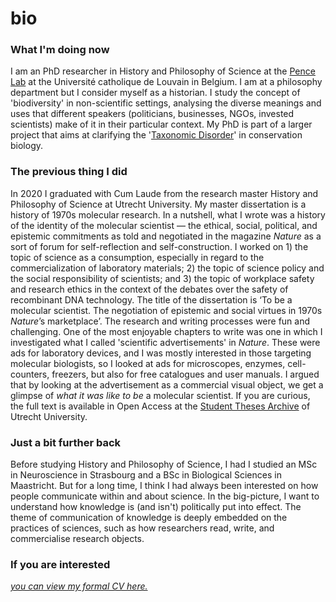 # bio

### What I'm doing now
I am an PhD researcher in History and Philosophy of Science at the <a href="https://pencelab.be/" target="_blank">Pence Lab</a> at the Université catholique de Louvain in Belgium. I am at a philosophy department but I consider myself as a historian. I study the concept of 'biodiversity' in non-scientific settings, analysing the diverse meanings and uses that different speakers (politicians, businesses, NGOs, invested scientists) make of it in their particular context. My PhD is part of a larger project that aims at clarifying the '<a href="https://blog.pencelab.be/2021/mapping-and-responding-to-taxonomic-disorder/" target="_blank">Taxonomic Disorder</a>' in conservation biology.  
  
### The previous thing I did
In 2020 I graduated with Cum Laude from the research master History and Philosophy of Science at Utrecht University. My master dissertation is a history of 1970s molecular research. In a nutshell, what I wrote was a history of the identity of the molecular scientist — the ethical, social, political, and epistemic commitments as told and negotiated in the magazine _Nature_ as a sort of forum for self-reflection and self-construction. I worked on 1) the topic of science as a consumption, especially in regard to the commercialization of laboratory materials; 2) the topic of science policy and the social responsibility of scientists; and 3) the topic of workplace safety and research ethics in the context of the debates over the safety of recombinant DNA technology. The title of the dissertation is ‘To be a molecular scientist. The negotiation of epistemic and social virtues in 1970s _Nature_’s marketplace’. The research and writing processes were fun and challenging. One of the most enjoyable chapters to write was one in which I investigated what I called 'scientific advertisements' in _Nature_. These were ads for laboratory devices, and I was mostly interested in those targeting molecular biologists, so I looked at ads for microscopes, enzymes, cell-counters, freezers, but also for free catalogues and user manuals. I argued that by looking at the advertisement as a commercial visual object, we get a glimpse of _what it was like to be_ a molecular scientist. If you are curious, the full text is available in Open Access at the <a href="https://dspace.library.uu.nl/handle/1874/400784" target="_blank">Student Theses Archive</a> of Utrecht University.  
  
### Just a bit further back
Before studying History and Philosophy of Science, I had I studied an MSc in Neuroscience in Strasbourg and a BSc in Biological Sciences in Maastricht. But for a long time, I think I had always been interested on how people communicate within and about science. In the big-picture, I want to understand how knowledge is (and isn't) politically put into effect. The theme of communication of knowledge is deeply embedded on the practices of sciences, such as how researchers read, write, and commercialise research objects.  
  
  
### If you are interested
_<a href="https://oliviodare.github.io/cv/" target="_blank">you can view my formal CV here.</a>_

